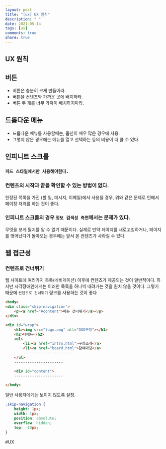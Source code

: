 ```yaml
---
layout: post
title: "[ux] UX 원칙"
description: " "
date: 2021-05-14
tags: [ux]
comments: true
share: true
---
```


## UX 원칙

## 버튼

- 버튼은 충분히 크게 만들어라.
- 버튼을 컨텐츠와 가까운 곳에 배치하라.
- 버튼 두 개를 너무 가까이 배치하지마라.

## 드롭다운 메뉴
- 드롭다운 메뉴를 사용할때는, 옵션이 매우 많은 경우에 사용.
- 그렇지 않은 경우에는 메뉴를 열고 선택하는 등의 비용이 더 클 수 있다.


## 인피니트 스크롤

###  `피드 스타일에서만 사용해야한다.`

### 컨텐츠의 시작과 끝을 확인할 수 있는 방법이 없다.

한정된 목록을 가진 (할 일, 메시지, 이메일)에서 사용될 경우,  위와 같은 문제로 인해서 페이징 처리를 하는 것이 좋다.


### 인피니트 스크롤의 경우 `정보 검색성 측면`에서는 문제가 있다.

무엇을 보게 될지를 알 수 없기 때문이다. 실제로 만약 페이지를 새로고침하거나, 페이지를 벗어났다가 돌아오는 경우에는 앞서 본 컨텐츠가 사라질 수 있다.



## 웹 접근성

### 컨텐츠로 건너뛰기

웹 사이트에 여러가지 목록(네비게이션) 이후에 컨텐츠가 제공되는 것이 일반적이다.  하지만 시각장애인에게는 이러한 목록을 하나씩 내려가는 것을 원치 않을 것이다. 그렇기 때문에 `컨텐츠로 건너뛰기`  링크를 사용하는 것이 좋다


```html
<body>
<div class="skip-navigation">
	<p><a href="#content">메뉴 건너뛰기</a></p>
</div>

<div id="wrap">
	<h1><img src="logo.png" alt="OOO구청"></h1>
	<h2>대메뉴</h2>
	<ul>
		<li><a href="intro.html">구청소개</a>
		<li><a href="board.html">참여마당</a>
		----------------------
	</ul>
	----------------------

	<div id="content">
	----------------------

</body>
```

일반 사용자에게는 보이지 않도록 설정.
```css
.skip-navigation {
	height: 1px;
	width: 1px;
	position: absolute;
	overflow: hidden;
	top: -10px;
}
```



#UX